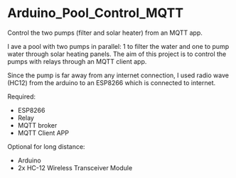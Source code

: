 # Arduino_Pool_Control_MQTT
Control the two pumps (filter and solar heater) from an MQTT app. 

I ave a pool with two pumps in parallel: 1 to filter the water and one to pump water through solar heating panels. The aim of this project is to control the pumps with relays through an MQTT client app. 

Since the pump is far away from any internet connection, I used radio wave (HC12) from the arduino to an ESP8266 which is connected to internet.

Required:
- ESP8266
- Relay
- MQTT broker
- MQTT Client APP

Optional for long distance:
- Arduino
- 2x HC-12 Wireless Transceiver Module
